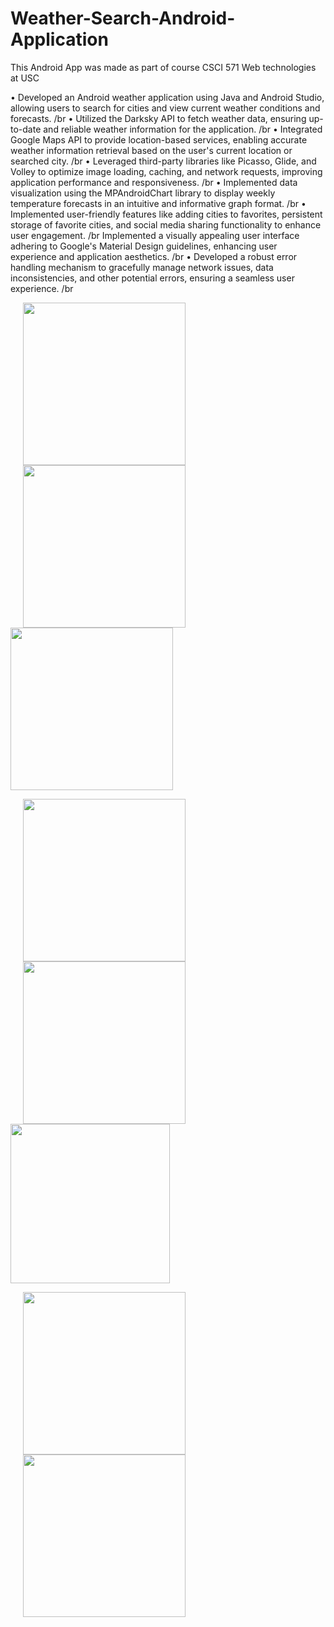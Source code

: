 # Weather-Search-Android-Application
This Android App was made as part of course CSCI 571 Web technologies at USC

• Developed an Android weather application using Java and Android Studio, allowing users to search for cities and view current weather conditions and forecasts. /br
• Utilized the Darksky API to fetch weather data, ensuring up-to-date and reliable weather information for the application. /br
• Integrated Google Maps API to provide location-based services, enabling accurate weather information retrieval based on the user's current location or searched city. /br
• Leveraged third-party libraries like Picasso, Glide, and Volley to optimize image loading, caching, and network requests, improving application performance and responsiveness. /br
• Implemented data visualization using the MPAndroidChart library to display weekly temperature forecasts in an intuitive and informative graph format. /br
• Implemented user-friendly features like adding cities to favorites, persistent storage of favorite cities, and social media sharing functionality to enhance user engagement. /br
Implemented a visually appealing user interface adhering to Google's Material Design guidelines, enhancing user experience and application aesthetics. /br
• Developed a robust error handling mechanism to gracefully manage network issues, data inconsistencies, and other potential errors, ensuring a seamless user experience. /br

<img src=Screen%20Shot%202019-12-20%20at%204.34.53%20PM.png width=260 hspace=20><img src=Screen%20Shot%202019-12-20%20at%204.41.25%20PM.png width=260 hspace=20><img src=detailedWeather.png width=260>

<img src=current.png width=260 hspace=20><img src=weekly.png width=260 hspace=20><img src=photosTab.png width=255>

<img src=favorite.png width=260 hspace=20><img src=twitter.png width=260 hspace=20>
